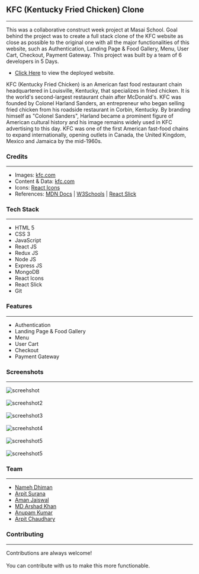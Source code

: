 ## KFC (Kentucky Fried Chicken) Clone 
---
<p>
This was a collaborative construct week project at Masai School.
Goal behind the project was to create a full stack clone of the KFC website as close as possible to the original one with all the major functionalities of this website, such as  Authentication, Landing Page & Food Gallery, Menu, User Cart, Checkout, Payment Gateway.
This project was built by a team of 6 developers in 5 Days. 
</p>

* [Click Here](https://clone-kfc.netlify.app/ "KFC Clone") to view the deployed website.

<p>
KFC (Kentucky Fried Chicken) is an American fast food restaurant chain headquartered in Louisville, Kentucky, that specializes in fried chicken. 
It is the world's second-largest restaurant chain after McDonald's.
KFC was founded by Colonel Harland Sanders, an entrepreneur who began selling fried chicken from his roadside restaurant in Corbin, Kentucky. 
By branding himself as "Colonel Sanders", Harland became a prominent figure of American cultural history and his image remains widely used in KFC advertising to this day.
KFC was one of the first American fast-food chains to expand internationally, opening outlets in Canada, the United Kingdom, Mexico and Jamaica by the mid-1960s. 
</p>

### Credits
___
* Images: [kfc.com](https://www.kfc.com/)
* Content & Data: [kfc.com](https://www.kfc.com/)
* Icons: [React Icons](https://react-icons.github.io/react-icons/)
* References: [MDN Docs](https://developer.mozilla.org/en-US/ ) | [W3Schools](https://www.w3schools.com/) | [React Slick](https://react-slick.neostack.com/)

### Tech Stack
___

* HTML 5
* CSS 3
* JavaScript
* React JS
* Redux JS 
* Node JS
* Express JS
* MongoDB
* React Icons
* React Slick
* Git

### Features
___
* Authentication
* Landing Page & Food Gallery
* Menu
* User Cart
* Checkout
* Payment Gateway

### Screenshots
___
![screehshot](https://miro.medium.com/max/1400/1*fu995W5N5M0VbHGlpNJxPQ.jpeg)
<br/>
<br/>
![screehshot2](https://miro.medium.com/max/1400/1*OBk1DWRx516zaSBgJZ7PrA.jpeg)
<br/>
<br/>
![screehshot3](https://miro.medium.com/max/1400/1*WQIFiH_I3wTtJZxBQQOs9w.jpeg)
<br/>
<br/>
![screehshot4](https://miro.medium.com/max/1400/1*zkiNq-T3glOef708whgQaA.jpeg)
<br/>
<br/>
![screehshot5](https://miro.medium.com/max/1400/1*WMqWF6FwCcpr74x9piU_Ug.jpeg)
<br/>
<br/>
![screehshot5](https://miro.medium.com/max/1400/1*N_xfAdo9YiXeeyRjaAWc_w.jpeg)


### Team
___
 <ul>
        <li><a href="https://github.com/Nameh-Dhiman">Nameh Dhiman</a></li>
        <li><a href="https://github.com/suranaarpit">Arpit Surana</a></li>
        <li> <a href="https://github.com/AmanJaiswal0612">Aman Jaiswal</a> </li>
        <li><a href="https://github.com/mdarshadkhan1998">MD Arshad Khan</a></li>
        <li><a href="https://github.com/hlv-kakashi">Anupam Kumar</a></li>
        <li><a href="https://github.com/arpitchaudhary03">Arpit Chaudhary</a></li>
  </ul>
  
 ### Contributing
 ___
 Contributions are always welcome!<br><br>
 You can contribute with us to make this more functionable.
   

